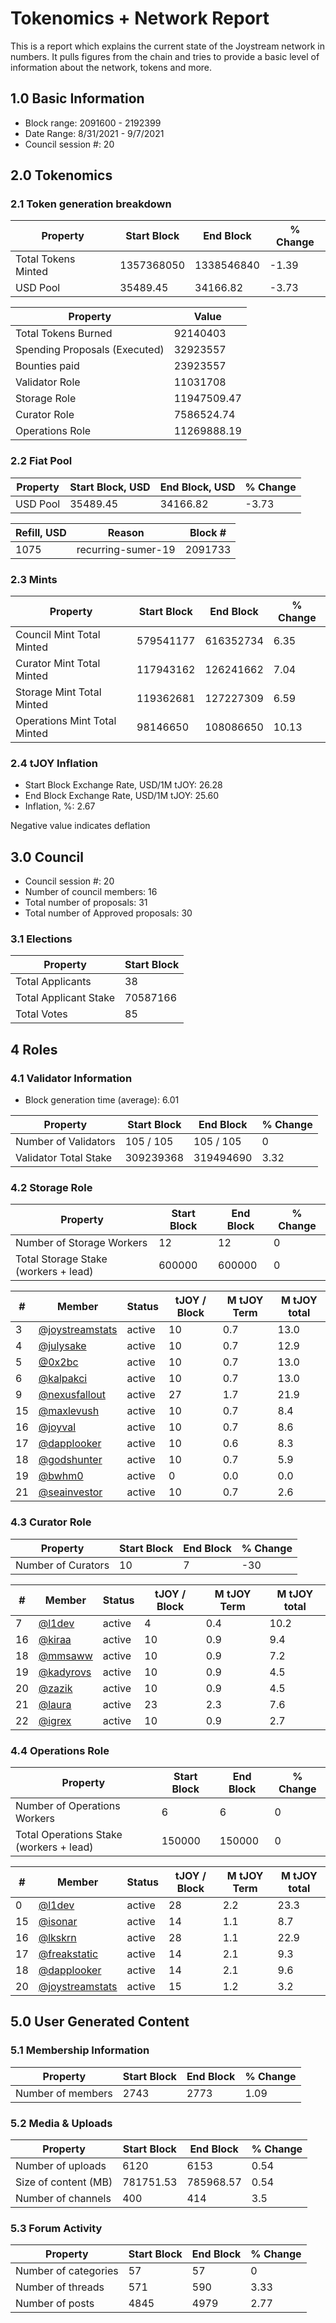 # Tokenomics + Network Report
This is a report which explains the current state of the Joystream network in numbers. It pulls figures from the chain and tries to provide a basic level of information about the network, tokens and more. 

## 1.0 Basic Information
* Block range: 2091600 - 2192399
* Date Range: 8/31/2021 - 9/7/2021
* Council session #: 20

## 2.0 Tokenomics
### 2.1 Token generation breakdown
| Property            | Start Block | End Block | % Change |
|---------------------|--------------|--------------|----------|
| Total Tokens Minted |  1357368050 | 1338546840 | -1.39 |
| USD Pool |  35489.45 | 34166.82 | -3.73 |

| Property            | Value        |
|---------------------|--------------|
| Total Tokens Burned | 92140403 |
| Spending Proposals (Executed) | 32923557 |
| Bounties paid       | 23923557 |
| Validator Role      | 11031708 |
| Storage Role        | 11947509.47 |
| Curator Role        | 7586524.74 |
| Operations Role     | 11269888.19 |

### 2.2 Fiat Pool
| Property            | Start Block, USD | End Block, USD | % Change |
|---------------------|--------------|--------------|----------|
| USD Pool | 35489.45 | 34166.82 | -3.73 |

| Refill, USD | Reason | Block # |
|---------------------|--------------|--------------|
| 1075 | recurring-sumer-19 | 2091733 |


### 2.3 Mints
| Property                    | Start Block           | End Block | % Change |
|-----------------------------|-----------------------|--------------|----------|
| Council Mint Total Minted   | 579541177  | 616352734 |6.35 |
| Curator Mint Total Minted   | 117943162 | 126241662 | 7.04 |
| Storage Mint Total Minted   | 119362681 | 127227309 | 6.59 |
| Operations Mint Total Minted | 98146650 | 108086650 | 10.13 |


### 2.4 tJOY Inflation

* Start Block Exchange Rate, USD/1M tJOY: 26.28
* End Block Exchange Rate, USD/1M tJOY: 25.60
* Inflation, %: 2.67

Negative value indicates deflation

## 3.0 Council
* Council session #: 20
* Number of council members: 16
* Total number of proposals: 31
* Total number of Approved proposals: 30

### 3.1 Elections
| Property                    | Start Block  |
|-----------------------------|--------------|
| Total Applicants            | 38 |
| Total Applicant Stake       | 70587166 |
| Total Votes                 | 85 |

## 4 Roles
### 4.1 Validator Information
* Block generation time (average): 6.01

| Property                   | Start Block | End Block | % Change |
|----------------------------|--------------|--------------|----------|
| Number of Validators       | 105 / 105 | 105 / 105 | 0 |
| Validator Total Stake      | 309239368 | 319494690 | 3.32 |


### 4.2 Storage Role
| Property                | Start Block | End Block | % Change |
|-------------------------|--------------|--------------|----------|
| Number of Storage Workers | 12 | 12 | 0 |
| Total Storage Stake (workers + lead) | 600000 | 600000 | 0 |

| # | Member | Status | tJOY / Block | M tJOY Term | M tJOY total |
|--|--|--|--|--|--|
| 3 | [@joystreamstats](https://pioneer.joystreamstats.live/#/members/joystreamstats) | active | 10 | 0.7 | 13.0 |
| 4 | [@julysake](https://pioneer.joystreamstats.live/#/members/julysake) | active | 10 | 0.7 | 12.9 |
| 5 | [@0x2bc](https://pioneer.joystreamstats.live/#/members/0x2bc) | active | 10 | 0.7 | 13.0 |
| 6 | [@kalpakci](https://pioneer.joystreamstats.live/#/members/kalpakci) | active | 10 | 0.7 | 13.0 |
| 9 | [@nexusfallout](https://pioneer.joystreamstats.live/#/members/nexusfallout) | active | 27 | 1.7 | 21.9 |
| 15 | [@maxlevush](https://pioneer.joystreamstats.live/#/members/maxlevush) | active | 10 | 0.7 | 8.4 |
| 16 | [@joyval](https://pioneer.joystreamstats.live/#/members/joyval) | active | 10 | 0.7 | 8.6 |
| 17 | [@dapplooker](https://pioneer.joystreamstats.live/#/members/dapplooker) | active | 10 | 0.6 | 8.3 |
| 18 | [@godshunter](https://pioneer.joystreamstats.live/#/members/godshunter) | active | 10 | 0.7 | 5.9 |
| 19 | [@bwhm0](https://pioneer.joystreamstats.live/#/members/bwhm0) | active | 0 | 0.0 | 0.0 |
| 21 | [@seainvestor](https://pioneer.joystreamstats.live/#/members/seainvestor) | active | 10 | 0.7 | 2.6 |


### 4.3 Curator Role
| Property                | Start Block | End Block | % Change |
|-------------------------|--------------|--------------|----------|
| Number of Curators      | 10 | 7 | -30 |

| # | Member | Status | tJOY / Block | M tJOY Term | M tJOY total |
|--|--|--|--|--|--|
| 7 | [@l1dev](https://pioneer.joystreamstats.live/#/members/l1dev) | active | 4 | 0.4 | 10.2 |
| 16 | [@kiraa](https://pioneer.joystreamstats.live/#/members/kiraa) | active | 10 | 0.9 | 9.4 |
| 18 | [@mmsaww](https://pioneer.joystreamstats.live/#/members/mmsaww) | active | 10 | 0.9 | 7.2 |
| 19 | [@kadyrovs](https://pioneer.joystreamstats.live/#/members/kadyrovs) | active | 10 | 0.9 | 4.5 |
| 20 | [@zazik](https://pioneer.joystreamstats.live/#/members/zazik) | active | 10 | 0.9 | 4.5 |
| 21 | [@laura](https://pioneer.joystreamstats.live/#/members/laura) | active | 23 | 2.3 | 7.6 |
| 22 | [@igrex](https://pioneer.joystreamstats.live/#/members/igrex) | active | 10 | 0.9 | 2.7 |


### 4.4 Operations Role
| Property                | Start Block | End Block | % Change |
|-------------------------|--------------|--------------|----------|
| Number of Operations Workers      | 6 | 6 | 0 |
| Total Operations Stake (workers + lead) | 150000 | 150000 | 0 |

| # | Member | Status | tJOY / Block | M tJOY Term | M tJOY total |
|--|--|--|--|--|--|
| 0 | [@l1dev](https://pioneer.joystreamstats.live/#/members/l1dev) | active | 28 | 2.2 | 23.3 |
| 15 | [@isonar](https://pioneer.joystreamstats.live/#/members/isonar) | active | 14 | 1.1 | 8.7 |
| 16 | [@lkskrn](https://pioneer.joystreamstats.live/#/members/lkskrn) | active | 28 | 1.1 | 22.9 |
| 17 | [@freakstatic](https://pioneer.joystreamstats.live/#/members/freakstatic) | active | 14 | 2.1 | 9.3 |
| 18 | [@dapplooker](https://pioneer.joystreamstats.live/#/members/dapplooker) | active | 14 | 2.1 | 9.6 |
| 20 | [@joystreamstats](https://pioneer.joystreamstats.live/#/members/joystreamstats) | active | 15 | 1.2 | 3.2 |


## 5.0 User Generated Content
### 5.1 Membership Information
| Property          | Start Block | End Block | % Change |
|-------------------|--------------|--------------|----------|
| Number of members | 2743|  2773 | 1.09 |

### 5.2 Media & Uploads
| Property                | Start Block | End Block | % Change |
|-------------------------|--------------|--------------|----------|
| Number of uploads       | 6120 | 6153  |  0.54 |
| Size of content (MB)    |  781751.53 |  785968.57 | 0.54 |
| Number of channels      |  400 | 414 | 3.5 |

### 5.3 Forum Activity
| Property          | Start Block | End Block | % Change |
|-------------------|--------------|--------------|----------|
| Number of categories | 57 | 57 | 0 |
| Number of threads    | 571 | 590 | 3.33 |
| Number of posts      | 4845 | 4979 | 2.77 |
